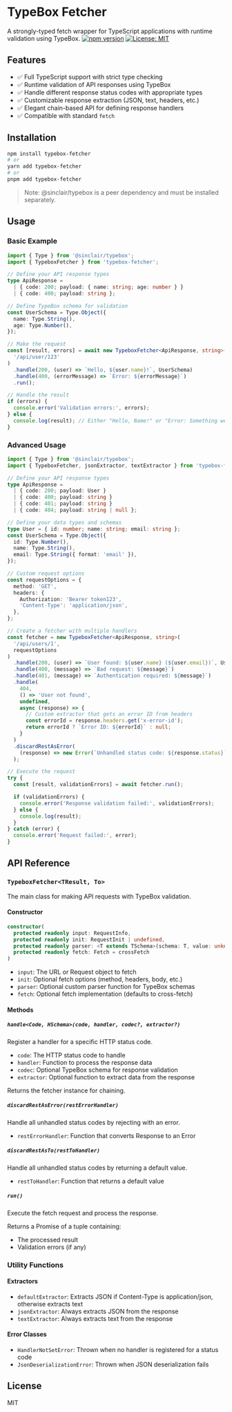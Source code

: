 # TypeBox Fetcher

A strongly-typed fetch wrapper for TypeScript applications with runtime validation using TypeBox.
[![npm version](https://img.shields.io/npm/v/@lonli-lokli/fetcher-typebox.svg)](https://www.npmjs.com/package/@lonli-lokli/fetcher-typebox)
[![License: MIT](https://img.shields.io/badge/License-MIT-blue.svg)](https://opensource.org/licenses/MIT)

## Features

- ✅ Full TypeScript support with strict type checking
- ✅ Runtime validation of API responses using TypeBox
- ✅ Handle different response status codes with appropriate types
- ✅ Customizable response extraction (JSON, text, headers, etc.)
- ✅ Elegant chain-based API for defining response handlers
- ✅ Compatible with standard `fetch`

## Installation

```bash
npm install typebox-fetcher
# or
yarn add typebox-fetcher
# or
pnpm add typebox-fetcher
```

> Note: @sinclair/typebox is a peer dependency and must be installed separately.

## Usage

### Basic Example

```typescript
import { Type } from '@sinclair/typebox';
import { TypeboxFetcher } from 'typebox-fetcher';

// Define your API response types
type ApiResponse =
  | { code: 200; payload: { name: string; age: number } }
  | { code: 400; payload: string };

// Define TypeBox schema for validation
const UserSchema = Type.Object({
  name: Type.String(),
  age: Type.Number(),
});

// Make the request
const [result, errors] = await new TypeboxFetcher<ApiResponse, string>(
  '/api/user/123'
)
  .handle(200, (user) => `Hello, ${user.name}!`, UserSchema)
  .handle(400, (errorMessage) => `Error: ${errorMessage}`)
  .run();

// Handle the result
if (errors) {
  console.error('Validation errors:', errors);
} else {
  console.log(result); // Either "Hello, Name!" or "Error: Something went wrong"
}
```

### Advanced Usage

```typescript
import { Type } from '@sinclair/typebox';
import { TypeboxFetcher, jsonExtractor, textExtractor } from 'typebox-fetcher';

// Define your API response types
type ApiResponse =
  | { code: 200; payload: User }
  | { code: 400; payload: string }
  | { code: 401; payload: string }
  | { code: 404; payload: string | null };

// Define your data types and schemas
type User = { id: number; name: string; email: string };
const UserSchema = Type.Object({
  id: Type.Number(),
  name: Type.String(),
  email: Type.String({ format: 'email' }),
});

// Custom request options
const requestOptions = {
  method: 'GET',
  headers: {
    Authorization: 'Bearer token123',
    'Content-Type': 'application/json',
  },
};

// Create a fetcher with multiple handlers
const fetcher = new TypeboxFetcher<ApiResponse, string>(
  '/api/users/1',
  requestOptions
)
  .handle(200, (user) => `User found: ${user.name} (${user.email})`, UserSchema)
  .handle(400, (message) => `Bad request: ${message}`)
  .handle(401, (message) => `Authentication required: ${message}`)
  .handle(
    404,
    () => 'User not found',
    undefined,
    async (response) => {
      // Custom extractor that gets an error ID from headers
      const errorId = response.headers.get('x-error-id');
      return errorId ? `Error ID: ${errorId}` : null;
    }
  )
  .discardRestAsError(
    (response) => new Error(`Unhandled status code: ${response.status}`)
  );

// Execute the request
try {
  const [result, validationErrors] = await fetcher.run();

  if (validationErrors) {
    console.error('Response validation failed:', validationErrors);
  } else {
    console.log(result);
  }
} catch (error) {
  console.error('Request failed:', error);
}
```

## API Reference

### `TypeboxFetcher<TResult, To>`

The main class for making API requests with TypeBox validation.

#### Constructor

```typescript
constructor(
  protected readonly input: RequestInfo,
  protected readonly init: RequestInit | undefined,
  protected readonly parser: <T extends TSchema>(schema: T, value: unknown) => ParsedResult<Static<T>> = defaultParser,
  protected readonly fetch: Fetch = crossFetch
)
```

- `input`: The URL or Request object to fetch
- `init`: Optional fetch options (method, headers, body, etc.)
- `parser`: Optional custom parser function for TypeBox schemas
- `fetch`: Optional fetch implementation (defaults to cross-fetch)

#### Methods

##### `handle<Code, HSchema>(code, handler, codec?, extractor?)`

Register a handler for a specific HTTP status code.

- `code`: The HTTP status code to handle
- `handler`: Function to process the response data
- `codec`: Optional TypeBox schema for response validation
- `extractor`: Optional function to extract data from the response

Returns the fetcher instance for chaining.

##### `discardRestAsError(restErrorHandler)`

Handle all unhandled status codes by rejecting with an error.

- `restErrorHandler`: Function that converts Response to an Error

##### `discardRestAsTo(restToHandler)`

Handle all unhandled status codes by returning a default value.

- `restToHandler`: Function that returns a default value

##### `run()`

Execute the fetch request and process the response.

Returns a Promise of a tuple containing:

- The processed result
- Validation errors (if any)

### Utility Functions

#### Extractors

- `defaultExtractor`: Extracts JSON if Content-Type is application/json, otherwise extracts text
- `jsonExtractor`: Always extracts JSON from the response
- `textExtractor`: Always extracts text from the response

#### Error Classes

- `HandlerNotSetError`: Thrown when no handler is registered for a status code
- `JsonDeserializationError`: Thrown when JSON deserialization fails

## License

MIT
